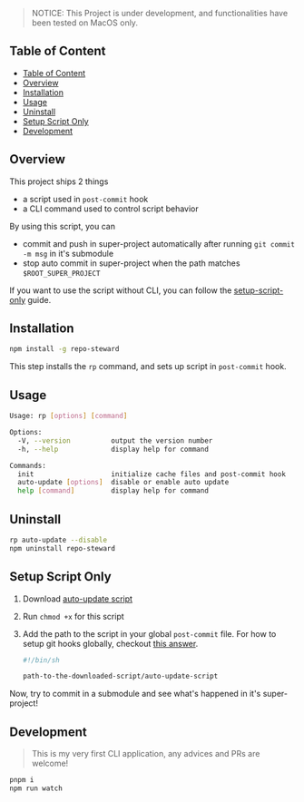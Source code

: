 > NOTICE: This Project is under development, and functionalities have been tested on MacOS only.

## Table of Content

-   [Table of Content](#table-of-content)
-   [Overview](#overview)
-   [Installation](#installation)
-   [Usage](#usage)
-   [Uninstall](#uninstall)
-   [Setup Script Only](#setup-script-only)
-   [Development](#development)

## Overview

This project ships 2 things

-   a script used in `post-commit` hook
-   a CLI command used to control script behavior

By using this script, you can

-   commit and push in super-project automatically after running `git commit -m msg` in it's submodule
-   stop auto commit in super-project when the path matches `$ROOT_SUPER_PROJECT`

If you want to use the script without CLI, you can follow the [setup-script-only](#setup-script-only) guide.

## Installation

```bash
npm install -g repo-steward
```

This step installs the `rp` command, and sets up script in `post-commit` hook.

## Usage

```bash
Usage: rp [options] [command]

Options:
  -V, --version          output the version number
  -h, --help             display help for command

Commands:
  init                   initialize cache files and post-commit hook
  auto-update [options]  disable or enable auto update
  help [command]         display help for command
```

## Uninstall

```bash
rp auto-update --disable
npm uninstall repo-steward
```

## Setup Script Only

1.  Download [auto-update script](https://github.com/HenryC-3/repo-manager-cli/releases/download/0.0.1/auto-update-script)
2.  Run `chmod +x` for this script
3.  Add the path to the script in your global `post-commit` file. For how to setup git hooks globally, checkout [this answer](https://stackoverflow.com/a/37293198/10915537).

    ```bash
    #!/bin/sh

    path-to-the-downloaded-script/auto-update-script
    ```

Now, try to commit in a submodule and see what's happened in it's super-project!

## Development

> This is my very first CLI application, any advices and PRs are welcome!

```bash
pnpm i
npm run watch
```

